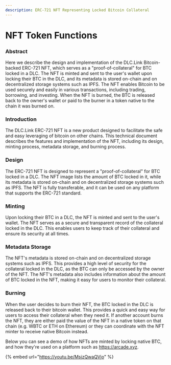 ```yaml
---
description: ERC-721 NFT Representing Locked Bitcoin Collateral
---
```


# NFT Token Functions

### **Abstract**

Here we describe the design and implementation of the DLC.Link Bitcoin-backed ERC-721 NFT, which serves as a "proof-of-collateral" for BTC locked in a DLC. The NFT is minted and sent to the user's wallet upon locking their BTC in the DLC, and its metadata is stored on-chain and on decentralized storage systems such as IPFS. The NFT enables Bitcoin to be used securely and easily in various transactions, including trading, borrowing, and investing. When the NFT is burned, the BTC is released back to the owner's wallet or paid to the burner in a token native to the chain it was burned on.

### **Introduction**

The DLC.Link ERC-721 NFT is a new product designed to facilitate the safe and easy leveraging of bitcoin on other chains. This technical document describes the features and implementation of the NFT, including its design, minting process, metadata storage, and burning process.

### **Design**

The ERC-721 NFT is designed to represent a "proof-of-collateral" for BTC locked in a DLC. The NFT image lists the amount of BTC locked in it, while its metadata is stored on-chain and on decentralized storage systems such as IPFS. The NFT is fully transferable, and it can be used on any platform that supports the ERC-721 standard.

### **Minting**

Upon locking their BTC in a DLC, the NFT is minted and sent to the user's wallet. The NFT serves as a secure and transparent record of the collateral locked in the DLC. This enables users to keep track of their collateral and ensure its security at all times.

### **Metadata Storage**

The NFT's metadata is stored on-chain and on decentralized storage systems such as IPFS. This provides a high level of security for the collateral locked in the DLC, as the BTC can only be accessed by the owner of the NFT. The NFT's metadata also includes information about the amount of BTC locked in the NFT, making it easy for users to monitor their collateral.

### **Burning**

When the user decides to burn their NFT, the BTC locked in the DLC is released back to their bitcoin wallet. This provides a quick and easy way for users to access their collateral when they need it. If another account burns the NFT, they are either paid the value of the NFT in a native token on that chain (e.g. WBTC or ETH on Ethereum) or they can coordinate with the NFT minter to receive native Bitcoin instead.

Below you can see a demo of how NFTs are minted by locking native BTC, and how they're used on a platform such as https://arcade.xyz.

{% embed url="https://youtu.be/MsjzQwaQVjo" %}
